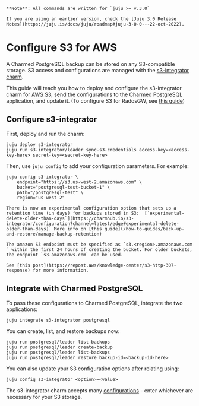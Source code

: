 ```{note}
**Note**: All commands are written for `juju >= v.3.0`

If you are using an earlier version, check the [Juju 3.0 Release Notes](https://juju.is/docs/juju/roadmap#juju-3-0-0---22-oct-2022).
```

# Configure S3 for AWS
A Charmed PostgreSQL backup can be stored on any S3-compatible storage. S3 access and configurations are managed with the [s3-integrator charm](https://charmhub.io/s3-integrator).

This guide will teach you how to deploy and configure the s3-integrator charm for [AWS S3](https://aws.amazon.com/s3/), send the configurations to the Charmed PostgreSQL application, and update it. (To configure S3 for RadosGW, see [this guide](/how-to-guides/back-up-and-restore/configure-s3-radosgw))

## Configure s3-integrator
First, deploy and run the charm:
```shell
juju deploy s3-integrator
juju run s3-integrator/leader sync-s3-credentials access-key=<access-key-here> secret-key=<secret-key-here>
```
Then, use `juju config` to add your configuration parameters. For example:
```shell
juju config s3-integrator \
    endpoint="https://s3.us-west-2.amazonaws.com" \
    bucket="postgresql-test-bucket-1" \
    path="/postgresql-test" \
    region="us-west-2"
```
```{note} 
There is now an experimental configuration option that sets up a retention time (in days) for backups stored in S3:  [`experimental-delete-older-than-days`](https://charmhub.io/s3-integrator/configuration?channel=latest/edge#experimental-delete-older-than-days). More info on [this guide](/how-to-guides/back-up-and-restore/manage-backup-retention)
```

```{note} 
The amazon S3 endpoint must be specified as `s3.<region>.amazonaws.com ` within the first 24 hours of creating the bucket. For older buckets, the endpoint `s3.amazonaws.com` can be used.

See [this post](https://repost.aws/knowledge-center/s3-http-307-response) for more information. 
```

## Integrate with Charmed PostgreSQL
To pass these configurations to Charmed PostgreSQL, integrate the two applications:
```shell
juju integrate s3-integrator postgresql
```
You can create, list, and restore backups now:
```shell
juju run postgresql/leader list-backups
juju run postgresql/leader create-backup
juju run postgresql/leader list-backups
juju run postgresql/leader restore backup-id=<backup-id-here>
```
You can also update your S3 configuration options after relating using:
```shell
juju config s3-integrator <option>=<value>
```

The s3-integrator charm accepts many [configurations](https://charmhub.io/s3-integrator/configure) - enter whichever are necessary for your S3 storage.

